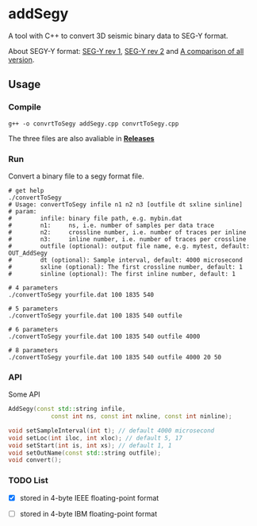 # addSegy

A tool with C++ to convert 3D seismic binary data to SEG-Y format.

About SEGY-Y format: [SEG-Y rev 1](https://seg.org/Portals/0/SEG/News%20and%20Resources/Technical%20Standards/seg_y_rev1.pdf), [SEG-Y rev 2](https://seg.org/Portals/0/SEG/News%20and%20Resources/Technical%20Standards/seg_y_rev2_0-mar2017.pdf) and [A comparison of all version](https://wiki.seg.org/images/4/42/SEG-Y_bytestream_all_revisions.pdf).

## Usage

### Compile

```shell
g++ -o convrtToSegy addSegy.cpp convrtToSegy.cpp
```

The three files are also avaliable in [**Releases**](https://github.com/JintaoLee-Roger/segyConvert/releases)

### Run

Convert a binary file to a segy format file.
```shell
# get help
./convertToSegy
# Usage: convertToSegy infile n1 n2 n3 [outfile dt sxline sinline]
# param:
#        infile: binary file path, e.g. mybin.dat
#        n1:     ns, i.e. number of samples per data trace
#        n2:     crossline number, i.e. number of traces per inline
#        n3:     inline number, i.e. number of traces per crossline
#        outfile (optional): output file name, e.g. mytest, default: OUT_AddSegy
#        dt (optional): Sample interval, default: 4000 microsecond
#        sxline (optional): The first crossline number, default: 1
#        sinline (optional): The first inline number, default: 1

# 4 parameters
./convertToSegy yourfile.dat 100 1835 540

# 5 parameters
./convertToSegy yourfile.dat 100 1835 540 outfile

# 6 parameters
./convertToSegy yourfile.dat 100 1835 540 outfile 4000

# 8 parameters
./convertToSegy yourfile.dat 100 1835 540 outfile 4000 20 50
```

### API
Some API
```c++
AddSegy(const std::string infile, 
            const int ns, const int nxline, const int ninline);

void setSampleInterval(int t); // default 4000 microsecond
void setLoc(int iloc, int xloc); // default 5, 17
void setStart(int is, int xs); // default 1, 1
void setOutName(const std::string outfile);
void convert();
```

### TODO List
 - [x] stored in 4-byte IEEE floating-point format
 - [ ] stored in 4-byte IBM floating-point format

